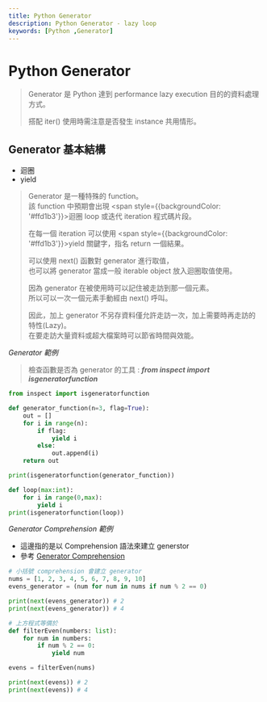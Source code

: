 ```yaml
---
title: Python Generator
description: Python Generator - lazy loop
keywords: [Python ,Generator]
---
```


# Python Generator
> Generator 是 Python 達到 performance lazy execution 目的的資料處理方式。
> 
> 搭配 iter() 使用時需注意是否發生 instance 共用情形。


## Generator 基本結構
* 迴圈
* yield

> Generator 是一種特殊的 function。  
> 該 function 中預期會出現 <span style={{backgroundColor: '#ffd1b3'}}>迴圈 loop 或迭代 iteration</span> 程式碼片段。  
> 
> 在每一個 iteration 可以使用 <span style={{backgroundColor: '#ffd1b3'}}>yield</span>  關鍵字，指名 return 一個結果。 
>
> 可以使用 next\(\) 函數對 generator 進行取值，  
> 也可以將 generator 當成一般 iterable object 放入迴圈取值使用。  
>
> 因為 generator 在被使用時可以記住被走訪到那一個元素。  
> 所以可以一次一個元素手動經由 next() 呼叫。
> 
> 因此，加上 generator 不另存資料僅允許走訪一次，加上需要時再走訪的特性(Lazy)。  
> 在要走訪大量資料或超大檔案時可以節省時間與效能。



_Generator 範例_

> 檢查函數是否為 generator 的工具 : ___from inspect import isgeneratorfunction___


```python
from inspect import isgeneratorfunction

def generator_function(n=3, flag=True):
    out = []
    for i in range(n):
        if flag:
            yield i
        else:
            out.append(i)
    return out

print(isgeneratorfunction(generator_function))

def loop(max:int):
    for i in range(0,max):
        yield i
print(isgeneratorfunction(loop))
```

_Generator Comprehension 範例_
* 這邊指的是以 Comprehension 語法來建立 generstor
* 參考 [Generator Comprehension](../Python基礎操作/Python_Comprehension#generator_comprehension)

```python
# 小括號 comprehension 會建立 generator
nums = [1, 2, 3, 4, 5, 6, 7, 8, 9, 10]
evens_generator = (num for num in nums if num % 2 == 0)

print(next(evens_generator)) # 2
print(next(evens_generator)) # 4

# 上方程式等價於
def filterEven(numbers: list):
    for num in numbers:
        if num % 2 == 0:
            yield num

evens = filterEven(nums)

print(next(evens)) # 2
print(next(evens)) # 4

```